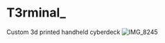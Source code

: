# T3rminal_
Custom 3d printed handheld cyberdeck 
![IMG_8245](https://github.com/crazycaleb2008/T3rminal/assets/82289282/ecbedf52-58b1-4c38-b519-40205f239d41)
